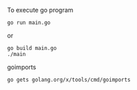 To execute go program
```
go run main.go
```
or
```
go build main.go
./main
```

goimports
```
go gets golang.org/x/tools/cmd/goimports
```
